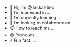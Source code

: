 - 👋 Hi, I’m @Jackal-Sec
- 👀 I’m interested in ...
- 🌱 I’m currently learning ...
- 💞️ I’m looking to collaborate on ...
- 📫 How to reach me ...
- 😄 Pronouns: ...
- ⚡ Fun fact: ...

<!---
Jackal-Sec/Jackal-Sec is a ✨ special ✨ repository because its `README.md` (this file) appears on your GitHub profile.
You can click the Preview link to take a look at your changes.
--->

